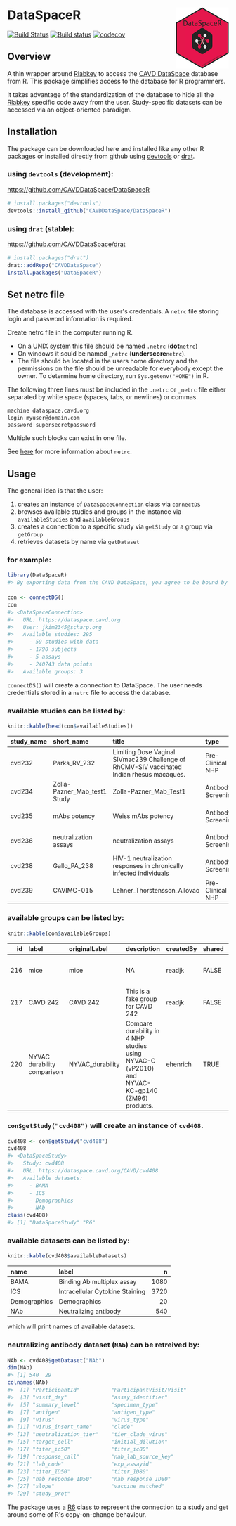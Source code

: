 
<!-- README.md is generated from README.Rmd. Please edit that file -->
DataSpaceR <img src="man/figures/logo.png" align="right" />
===========================================================

[![Build Status](https://travis-ci.org/CAVDDataSpace/DataSpaceR.svg?branch=master)](https://travis-ci.org/CAVDDataSpace/DataSpaceR) [![Build status](https://ci.appveyor.com/api/projects/status/bmwyv5i32xr07bdr/branch/master?svg=true)](https://ci.appveyor.com/project/juyeongkim/dataspacer/branch/master) [![codecov](https://codecov.io/gh/CAVDDataSpace/DataSpaceR/branch/master/graph/badge.svg)](https://codecov.io/gh/CAVDDataSpace/DataSpaceR/branch/master)

Overview
--------

A thin wrapper around [Rlabkey](https://cran.r-project.org/web/packages/Rlabkey/index.html) to access the [CAVD DataSpace](https://dataspace.cavd.org) database from R. This package simplifies access to the database for R programmers.

It takes advantage of the standardization of the database to hide all the [Rlabkey](https://cran.r-project.org/web/packages/Rlabkey/index.html) specific code away from the user. Study-specific datasets can be accessed via an object-oriented paradigm.

Installation
------------

The package can be downloaded here and installed like any other R packages or installed directly from github using [devtools](https://cran.r-project.org/web/packages/devtools/index.html) or [drat](https://cran.r-project.org/web/packages/drat/index.html).

### using `devtools` (development):

<https://github.com/CAVDDataSpace/DataSpaceR>

``` r
# install.packages("devtools")
devtools::install_github("CAVDDataSpace/DataSpaceR")
```

### using `drat` (stable):

<https://github.com/CAVDDataSpace/drat>

``` r
# install.packages("drat")
drat::addRepo("CAVDDataSpace")
install.packages("DataSpaceR")
```

Set netrc file
--------------

The database is accessed with the user's credentials. A `netrc` file storing login and password information is required.

Create netrc file in the computer running R.

-   On a UNIX system this file should be named `.netrc` (**dot**`netrc`)
-   On windows it sould be named `_netrc` (**underscore**`netrc`).
-   The file should be located in the users home directory and the permissions on the file should be unreadable for everybody except the owner. To determine home directory, run `Sys.getenv("HOME")` in R.

The following three lines must be included in the `.netrc` or `_netrc` file either separated by white space (spaces, tabs, or newlines) or commas.

    machine dataspace.cavd.org
    login myuser@domain.com
    password supersecretpassword

Multiple such blocks can exist in one file.

See [here](https://www.labkey.org/wiki/home/Documentation/page.view?name=netrc) for more information about `netrc`.

Usage
-----

The general idea is that the user:

1.  creates an instance of `DataSpaceConnection` class via `connectDS`
2.  browses available studies and groups in the instance via `availableStudies` and `availableGroups`
3.  creates a connection to a specific study via `getStudy` or a group via `getGroup`
4.  retrieves datasets by name via `getDataset`

### for example:

``` r
library(DataSpaceR)
#> By exporting data from the CAVD DataSpace, you agree to be bound by the Terms of Use available on the CAVD DataSpace sign-in page at https://dataspace.cavd.org/cds/CAVD/app.view?

con <- connectDS()
con
#> <DataSpaceConnection>
#>   URL: https://dataspace.cavd.org
#>   User: jkim2345@scharp.org
#>   Available studies: 295
#>     - 59 studies with data
#>     - 1790 subjects
#>     - 5 assays
#>     - 240743 data points
#>   Available groups: 3
```

`connectDS()` will create a connection to DataSpace. The user needs credentials stored in a `netrc` file to access the database.

### available studies can be listed by:

``` r
knitr::kable(head(con$availableStudies))
```

| study\_name | short\_name                    | title                                                                                      | type               | status   | stage            | species            | start\_date | strategy                             |
|:------------|:-------------------------------|:-------------------------------------------------------------------------------------------|:-------------------|:---------|:-----------------|:-------------------|:------------|:-------------------------------------|
| cvd232      | Parks\_RV\_232                 | ​Limiting Dose Vaginal SIVmac239 Challenge of RhCMV-SIV vaccinated Indian rhesus macaques. | Pre-Clinical NHP   | Inactive | Assays Completed | Rhesus macaque     | 2009-11-24  | Vector vaccines (viral or bacterial) |
| cvd234      | Zolla-Pazner\_Mab\_test1 Study | Zolla-Pazner\_Mab\_Test1                                                                   | Antibody Screening | Inactive | Assays Completed | Non-Organism Study | 2009-02-03  | Prophylactic neutralizing Ab         |
| cvd235      | mAbs potency                   | Weiss mAbs potency                                                                         | Antibody Screening | Inactive | Assays Completed | Non-Organism Study | 2008-08-21  | Prophylactic neutralizing Ab         |
| cvd236      | neutralization assays          | neutralization assays                                                                      | Antibody Screening | Active   | In Progress      | Non-Organism Study | 2009-02-03  | Prophylactic neutralizing Ab         |
| cvd238      | Gallo\_PA\_238                 | HIV-1 neutralization responses in chronically infected individuals                         | Antibody Screening | Inactive | Assays Completed | Non-Organism Study | 2009-01-08  | Prophylactic neutralizing Ab         |
| cvd239      | CAVIMC-015                     | Lehner\_Thorstensson\_Allovac                                                              | Pre-Clinical NHP   | Inactive | Assays Completed | Rhesus macaque     | 2009-01-08  | Protein and peptide vaccines         |

### available groups can be listed by:

``` r
knitr::kable(con$availableGroups)
```

|   id| label                       | originalLabel     | description                                                                                    | createdBy | shared |    n| studies                                   |
|----:|:----------------------------|:------------------|:-----------------------------------------------------------------------------------------------|:----------|:-------|----:|:------------------------------------------|
|  216| mice                        | mice              | NA                                                                                             | readjk    | FALSE  |   75| c("cvd468", "cvd483", "cvd316", "cvd331") |
|  217| CAVD 242                    | CAVD 242          | This is a fake group for CAVD 242                                                              | readjk    | FALSE  |   30| cvd242                                    |
|  220| NYVAC durability comparison | NYVAC\_durability | Compare durability in 4 NHP studies using NYVAC-C (vP2010) and NYVAC-KC-gp140 (ZM96) products. | ehenrich  | TRUE   |   78| c("cvd281", "cvd434", "cvd259", "cvd277") |

### `con$getStudy("cvd408")` will create an instance of `cvd408`.

``` r
cvd408 <- con$getStudy("cvd408")
cvd408
#> <DataSpaceStudy>
#>   Study: cvd408
#>   URL: https://dataspace.cavd.org/CAVD/cvd408
#>   Available datasets:
#>     - BAMA
#>     - ICS
#>     - Demographics
#>     - NAb
class(cvd408)
#> [1] "DataSpaceStudy" "R6"
```

### available datasets can be listed by:

``` r
knitr::kable(cvd408$availableDatasets)
```

| name         | label                           |     n|
|:-------------|:--------------------------------|-----:|
| BAMA         | Binding Ab multiplex assay      |  1080|
| ICS          | Intracellular Cytokine Staining |  3720|
| Demographics | Demographics                    |    20|
| NAb          | Neutralizing antibody           |   540|

which will print names of available datasets.

### neutralizing antibody dataset (`NAb`) can be retreived by:

``` r
NAb <- cvd408$getDataset("NAb")
dim(NAb)
#> [1] 540  29
colnames(NAb)
#>  [1] "ParticipantId"          "ParticipantVisit/Visit"
#>  [3] "visit_day"              "assay_identifier"      
#>  [5] "summary_level"          "specimen_type"         
#>  [7] "antigen"                "antigen_type"          
#>  [9] "virus"                  "virus_type"            
#> [11] "virus_insert_name"      "clade"                 
#> [13] "neutralization_tier"    "tier_clade_virus"      
#> [15] "target_cell"            "initial_dilution"      
#> [17] "titer_ic50"             "titer_ic80"            
#> [19] "response_call"          "nab_lab_source_key"    
#> [21] "lab_code"               "exp_assayid"           
#> [23] "titer_ID50"             "titer_ID80"            
#> [25] "nab_response_ID50"      "nab_response_ID80"     
#> [27] "slope"                  "vaccine_matched"       
#> [29] "study_prot"
```

The package uses a [R6](https://cran.r-project.org/web/packages/R6/index.html) class to represent the connection to a study and get around some of R's copy-on-change behaviour.
